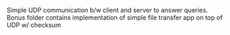 Simple UDP communication b/w client and server to answer queries.  
Bonus folder contains implementation of simple file transfer app on top of UDP w/ checksum 
